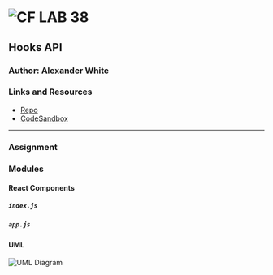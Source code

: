 ![CF](http://i.imgur.com/7v5ASc8.png) LAB 38
=================================================

## Hooks API

### Author: Alexander White

### Links and Resources
* [Repo](https://github.com/alex-white-401-advanced-javascript/lab-38-hooks/)
* [CodeSandbox](https://codesandbox.io/s/yqp0y5px8x)

<hr>

### Assignment

### Modules
#### React Components
##### `index.js`

##### `app.js`

#### UML
![UML Diagram](./lab-38.jpg)
